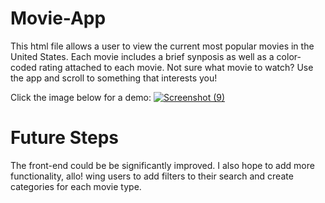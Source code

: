 # Movie-App

This html file allows a user to view the current most popular movies in the United States. Each movie includes a brief synposis as well as a color-coded rating attached to each movie. Not sure what movie to watch? Use the app and scroll to something that interests you!

Click the image below for a demo:
[![Screenshot (9)](https://user-images.githubusercontent.com/62766692/152230132-c765f10e-5f7b-497f-bef0-b4188f013eb8.png)](https://youtu.be/VxOwR0XcMNg)

# Future Steps
The front-end could be be significantly improved. I also hope to add more functionality, allo!
wing users to add filters to their search and create categories for each movie type.
